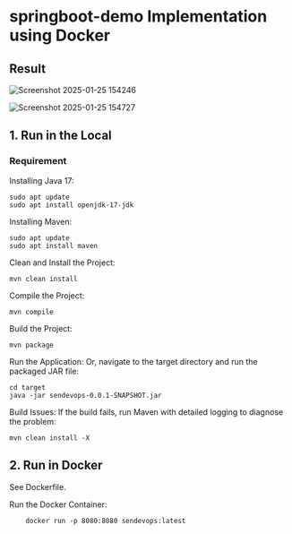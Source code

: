 # springboot-demo Implementation using Docker
## Result
![Screenshot 2025-01-25 154246](https://github.com/user-attachments/assets/23317792-3755-4e74-a653-aa0d8ecb920a)

![Screenshot 2025-01-25 154727](https://github.com/user-attachments/assets/6276d870-654b-423f-8d16-60b4562db534)


## 1. Run in the Local
### Requirement
Installing Java 17:

    sudo apt update
    sudo apt install openjdk-17-jdk

Installing Maven:
    
    sudo apt update
    sudo apt install maven



Clean and Install the Project:

    mvn clean install


Compile the Project:

    mvn compile

Build the Project:

    mvn package

Run the Application:
Or, navigate to the target directory and run the packaged JAR file:
    
    cd target
    java -jar sendevops-0.0.1-SNAPSHOT.jar


Build Issues:
If the build fails, run Maven with detailed logging to diagnose the problem:

    mvn clean install -X

## 2. Run in Docker

See Dockerfile.

Run the Docker Container:

        docker run -p 8080:8080 sendevops:latest

        
